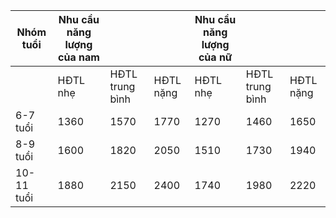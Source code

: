 | Nhóm tuổi   | Nhu cầu năng lượng của nam           |                          |                          | Nhu cầu năng lượng của nữ           |                          |                          |
|-------------|---------------------------------------|--------------------------|--------------------------|--------------------------------------|--------------------------|--------------------------|
|             | HĐTL nhẹ                             | HĐTL trung bình          | HĐTL nặng               | HĐTL nhẹ                            | HĐTL trung bình          | HĐTL nặng               |
| 6-7 tuổi    | 1360                                  | 1570                     | 1770                     | 1270                                 | 1460                     | 1650                     |
| 8-9 tuổi    | 1600                                  | 1820                     | 2050                     | 1510                                 | 1730                     | 1940                     |
| 10-11 tuổi  | 1880                                  | 2150                     | 2400                     | 1740                                 | 1980                     | 2220                     |
